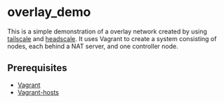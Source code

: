 # overlay_demo
This is a simple demonstration of a overlay network created by using [tailscale](https://tailscale.com/) and [headscale](https://github.com/juanfont/headscale).
It uses Vagrant to create a system consisting of nodes, each behind a NAT server, and one controller node.

## Prerequisites
- [Vagrant](http://vagrantup.com)
- [Vagrant-hosts](https://github.com/oscar-stack/vagrant-hosts)

